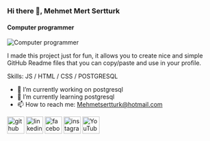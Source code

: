 ### Hi there 👋, Mehmet Mert Sertturk
#### Computer programmer
![Computer programmer](https://media.licdn.com/dms/image/v2/D4E03AQFagSW1agH82w/profile-displayphoto-shrink_400_400/profile-displayphoto-shrink_400_400/0/1702404613135?e=1733356800&v=beta&t=sf-IuSlBuHOoUAbZxbc1O_T7dvBDZO4oxAFVFrHG1VY)

I made this project just for fun, it allows you to create nice and simple GitHub Readme files that you can copy/paste and use in your profile.

Skills:  JS / HTML / CSS / POSTGRESQL 

- 🔭 I’m currently working on postgresql 
- 🌱 I’m currently learning postgresql 
- 📫 How to reach me: Mehmetsertturk@hotmail.com 


[<img src='https://cdn.jsdelivr.net/npm/simple-icons@3.0.1/icons/github.svg' alt='github' height='40'>](https://github.com/msertturk/)  [<img src='https://cdn.jsdelivr.net/npm/simple-icons@3.0.1/icons/linkedin.svg' alt='linkedin' height='40'>](https://www.linkedin.com/in/mehmet-mert-sertt%C3%BCrk-a183352a4/?originalSubdomain=tr/)  [<img src='https://cdn.jsdelivr.net/npm/simple-icons@3.0.1/icons/facebook.svg' alt='facebook' height='40'>](https://www.facebook.com/mehmetmert.sertturk/)  [<img src='https://cdn.jsdelivr.net/npm/simple-icons@3.0.1/icons/instagram.svg' alt='instagram' height='40'>](https://www.instagram.com/memetmertsertturk/)  [<img src='https://cdn.jsdelivr.net/npm/simple-icons@3.0.1/icons/youtube.svg' alt='YouTube' height='40'>](https://www.youtube.com/@mehmetmertsertturk8301/)  






